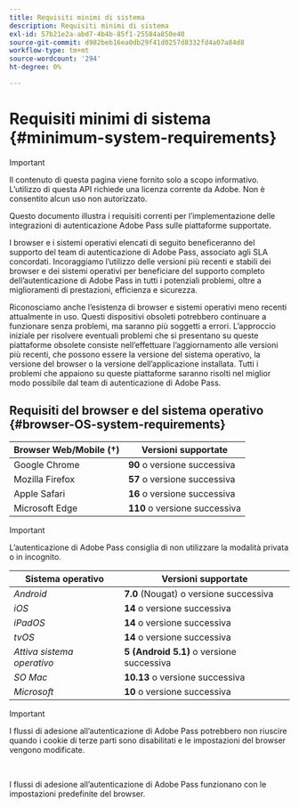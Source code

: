 ```yaml
---
title: Requisiti minimi di sistema
description: Requisiti minimi di sistema
exl-id: 57b21e2a-abd7-4b4b-85f1-25584a850e40
source-git-commit: d982beb16ea0db29f41d0257d8332fd4a07a84d8
workflow-type: tm+mt
source-wordcount: '294'
ht-degree: 0%

---
```


# Requisiti minimi di sistema {#minimum-system-requirements}

>[!IMPORTANT]
>
>Il contenuto di questa pagina viene fornito solo a scopo informativo. L’utilizzo di questa API richiede una licenza corrente da Adobe. Non è consentito alcun uso non autorizzato.

Questo documento illustra i requisiti correnti per l’implementazione delle integrazioni di autenticazione Adobe Pass sulle piattaforme supportate.

I browser e i sistemi operativi elencati di seguito beneficeranno del supporto del team di autenticazione di Adobe Pass, associato agli SLA concordati. Incoraggiamo l’utilizzo delle versioni più recenti e stabili dei browser e dei sistemi operativi per beneficiare del supporto completo dell’autenticazione di Adobe Pass in tutti i potenziali problemi, oltre a miglioramenti di prestazioni, efficienza e sicurezza.

Riconosciamo anche l’esistenza di browser e sistemi operativi meno recenti attualmente in uso. Questi dispositivi obsoleti potrebbero continuare a funzionare senza problemi, ma saranno più soggetti a errori. L’approccio iniziale per risolvere eventuali problemi che si presentano su queste piattaforme obsolete consiste nell’effettuare l’aggiornamento alle versioni più recenti, che possono essere la versione del sistema operativo, la versione del browser o la versione dell’applicazione installata. Tutti i problemi che appaiono su queste piattaforme saranno risolti nel miglior modo possibile dal team di autenticazione di Adobe Pass.

## Requisiti del browser e del sistema operativo {#browser-OS-system-requirements}

| Browser Web/Mobile (†) | Versioni supportate |
|------------------------------|--------------------|
| Google Chrome | **90** o versione successiva |
| Mozilla Firefox | **57** o versione successiva |
| Apple Safari | **16** o versione successiva |
| Microsoft Edge | **110** o versione successiva |

>[!IMPORTANT]
> 
> L’autenticazione di Adobe Pass consiglia di non utilizzare la modalità privata o in incognito.

| Sistema operativo | Versioni supportate |
|---------------------|------------------------------|
| *Android* | **7.0** (Nougat) o versione successiva |
| *iOS* | **14** o versione successiva |
| *iPadOS* | **14** o versione successiva |
| *tvOS* | **14** o versione successiva |
| *Attiva sistema operativo* | **5 (Android 5.1)** o versione successiva |
| *SO Mac* | **10.13** o versione successiva |
| *Microsoft* | **10** o versione successiva |

>[!IMPORTANT]
>
> I flussi di adesione all’autenticazione di Adobe Pass potrebbero non riuscire quando i cookie di terze parti sono disabilitati e le impostazioni del browser vengono modificate.
> 
> <br/>
> 
> I flussi di adesione all’autenticazione di Adobe Pass funzionano con le impostazioni predefinite del browser.
